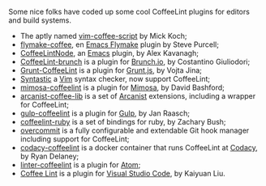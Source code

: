 
Some nice folks have coded up some cool CoffeeLint plugins for editors and build systems.

- The aptly named [vim-coffee-script](https://github.com/kchmck/vim-coffee-script) by Mick Koch;
- [flymake-coffee](https://github.com/purcell/flymake-coffee), en [Emacs Flymake](https://www.gnu.org/software/emacs/manual/html_node/flymake/index.html) plugin by Steve Purcell;
- [CoffeeLintNode](https://github.com/ajkavanagh/coffeelintnode), an [Emacs](https://www.gnu.org/software/emacs/) plugin, by Alex Kavanagh;
- [CoffeeLint-brunch](https://github.com/brunch/coffeelint-brunch) is a plugin for [Brunch.io](https://brunch.io/), by Costantino Giuliodori;
- [Grunt-CoffeeLint](https://github.com/vojtajina/grunt-coffeelint) is a plugin for [Grunt.js](https://gruntjs.com/), by Vojta Jina;
- [Syntastic](https://github.com/vim-syntastic/syntastic) a [Vim](https://www.vim.org/) syntax checker, now support CoffeeLint;
- [mimosa-coffeelint](https://github.com/dbashford/mimosa-coffeelint) is a plugin for [Mimosa](https://mimosa.io/), by David Bashford;
- [arcanist-coffee-lib](https://github.com/synaway/arcanist-coffee-lib) is a set of [Arcanist](https://github.com/phacility/arcanist) extensions, including a wrapper for CoffeeLint;
- [gulp-coffeelint](https://github.com/janraasch/gulp-coffeelint) is a plugin for [Gulp](https://gulpjs.com/), by Jan Raasch;
- [coffeelint-ruby](https://github.com/zmbush/coffeelint-ruby) is a set of bindings for ruby, by Zachary Bush;
- [overcommit](https://github.com/sds/overcommit) is a fully configurable and extendable Git hook manager including support for CoffeeLint;
- [codacy-coffeelint](https://github.com/codacy/codacy-coffeelint) is a docker container that runs CoffeeLint at [Codacy](https://www.codacy.com/), by Ryan Delaney;
- [linter-coffeelint](https://github.com/AtomLinter/linter-coffeelint/) is a plugin for [Atom](https://atom.io/);
- [Coffee Lint](https://marketplace.visualstudio.com/items?itemName=lkytal.coffeelinter) is a plugin for [Visual Studio Code](https://code.visualstudio.com/), by Kaiyuan Liu.
